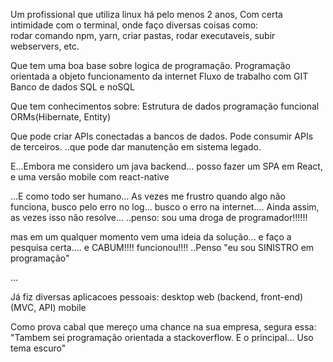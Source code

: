 Um profissional que utiliza linux há pelo menos 2 anos,
Com certa intimidade com o terminal, onde faço diversas coisas como:  
rodar comando npm, yarn, criar pastas, rodar executaveis, subir webservers, etc.

Que tem uma boa base sobre
logica de programação.
Programação orientada a objeto
funcionamento da internet
Fluxo de trabalho com GIT
Banco de dados SQL e noSQL

Que tem conhecimentos sobre:
Estrutura de dados
programação funcional
ORMs(Hibernate, Entity)


Que pode criar APIs conectadas a bancos de dados.
Pode consumir APIs de terceiros.
..que pode dar manutenção em sistema legado.

E...Embora me considero um java backend...
posso fazer um SPA em React, e uma versão mobile com react-native

...E como todo ser humano...
As vezes me frustro quando algo não funciona, busco pelo erro no log...
busco o erro na internet.... 
Ainda assim, as vezes isso não resolve...
..penso: sou uma droga de programador!!!!!!

mas em um qualquer momento vem uma ideia da solução... e faço a pesquisa certa.... e CABUM!!!! funcionou!!!!
..Penso "eu sou SINISTRO em programação"


...

Já fiz diversas aplicacoes pessoais:
desktop
web (backend, front-end)(MVC, API)
mobile

Como prova cabal que mereço uma chance na sua empresa, segura essa:
"Tambem sei programação orientada a stackoverflow.
E o principal... Uso tema escuro"


